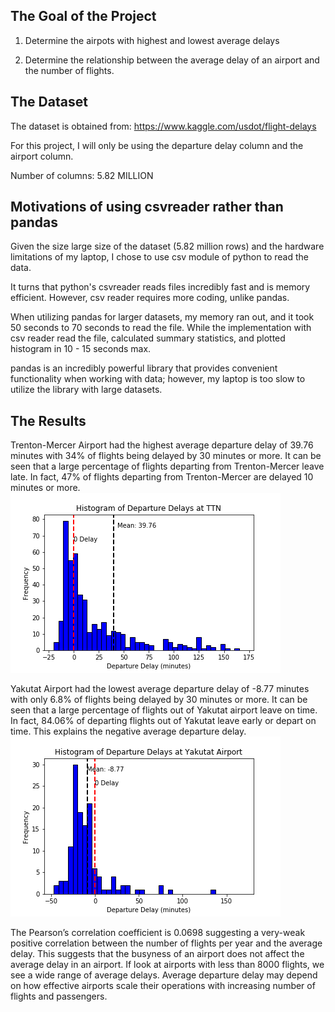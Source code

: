 The Goal of the Project
--------------------------
1. Determine the airpots with highest and lowest average delays

2. Determine the relationship between the average delay of an airport and the number of flights.


The Dataset
--------------------------
The dataset is obtained from: https://www.kaggle.com/usdot/flight-delays

For this project, I will only be using the departure delay column and the airport column.

Number of columns: 5.82 MILLION 



Motivations of using csvreader rather than pandas
-------------------------
Given the size large size of the dataset (5.82 million rows) and the hardware limitations of my laptop, I chose to use csv module of python to read the data.

It turns that python's csvreader reads files incredibly fast and is memory efficient. However, csv reader requires more coding, unlike pandas.

When utilizing pandas for larger datasets, my memory ran out, and it took 50 seconds to 70 seconds to read the file. While the implementation with csv reader read the file, calculated summary statistics, and plotted histogram in 10 - 15 seconds max. 

pandas is an incredibly powerful library that provides convenient functionality when working with data; however, my laptop is too slow to utilize the library with large datasets.

The Results
--------------------------
Trenton-Mercer Airport had the highest average departure delay of 39.76 minutes with 34% of flights being delayed by 30 minutes or more. It can be seen that a large percentage of flights departing from Trenton-Mercer leave late. In fact, 47% of flights departing from Trenton-Mercer are delayed 10 minutes or more.
![TTN](TTN.PNG)



Yakutat Airport had the lowest average departure delay of -8.77 minutes with only 6.8% of flights being delayed by 30 minutes or more. It can be seen that a large percentage of flights out of Yakutat airport leave on time. In fact, 84.06% of departing flights out of Yakutat leave early or depart on time. This explains the negative average departure delay.
![YAK](YAK.PNG)


The Pearson’s correlation coefficient is 0.0698 suggesting a very-weak positive correlation between the number of flights per year and the average delay. This suggests that the busyness of an airport does not affect the average delay in an airport. If look at airports with less than 8000 flights, we see a wide range of average delays. Average departure delay may depend on how effective airports scale their operations with increasing number of flights and passengers.
